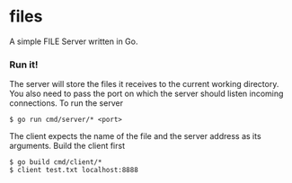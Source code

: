 # files

A simple FILE Server written in Go.

### Run it!

The server will store the files it receives to the current working directory. You also need to pass the port on which the server should listen incoming connections. To run the server

```
$ go run cmd/server/* <port>
```

The client expects the name of the file and the server address as its arguments. Build the client first
```
$ go build cmd/client/*
$ client test.txt localhost:8888
```

